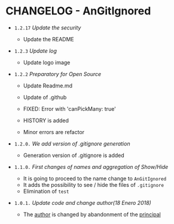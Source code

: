 # CHANGELOG - AnGitIgnored

* `1.2.17` _Update the security_
  * Update the README
* `1.2.3` _Update log_

    - Update logo image
  
* `1.2.2` _Preparatory for Open Source_

    - Update Readme.md
    - Update of .github

    - FIXED: Error with 'canPickMany: true'
    - HISTORY is added
    - Minor errors are refactor

* `1.2.0.` _We add version of .gitignore generation_
    - Generation version of .gitignore is added

* `1.1.0.` _First changes of names and aggregation of Show/Hide_
    - It is going to proceed to the name change to `AnGitIgnored`
    - It adds the possibility to see / hide the files of `.gitignore`
    - Elimination of `test`

* `1.0.1.` _Update code and change author(18 Enero 2018)_

    - The [author](https://github.com/anappwilos/gitignore.git) is changed by abandonment of the [principal]()